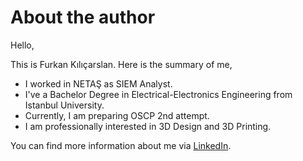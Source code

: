 # About the author

Hello,

This is Furkan Kılıçarslan. Here is the summary of me,

* I worked in NETAŞ as SIEM Analyst.
* I've a Bachelor Degree in Electrical-Electronics Engineering from Istanbul University.
* Currently, I am preparing OSCP 2nd attempt.
* I am professionally interested in 3D Design and 3D Printing.

You can find more information about me via [LinkedIn](https://www.linkedin.com/in/furkankilicarslan).
